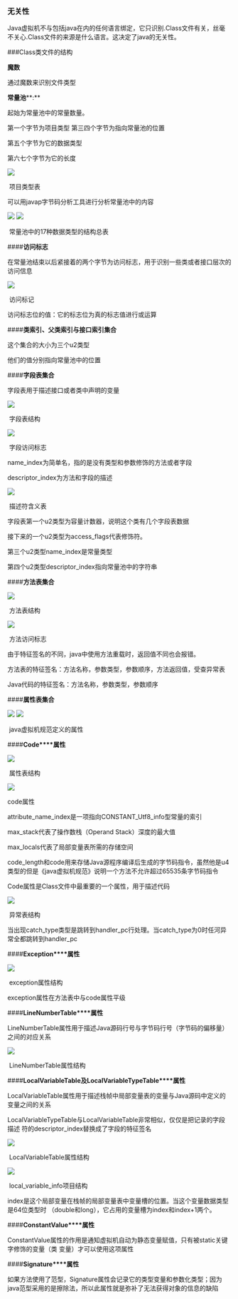 ### 无关性

Java虚拟机不与包括java在内的任何语言绑定，它只识别.Class文件有关，丝毫不关心.Class文件的来源是什么语言。这决定了java的无关性。



###Class类文件的结构

**魔数**

通过魔数来识别文件类型



**常量池****:**

起始为常量池中的常量数量。

第一个字节为项目类型
 第三四个字节为指向常量池的位置

第五个字节为它的数据类型

第六七个字节为它的长度

<img src="https://github.com/dai147444612/JVM/blob/main/image/%E6%88%AA%E5%B1%8F2021-09-09%20%E4%B8%8A%E5%8D%889.05.56.png"> 

​					                            项目类型表 



可以用javap字节码分析工具进行分析常量池中的内容

<img src="https://github.com/dai147444612/JVM/blob/main/image/%E6%88%AA%E5%B1%8F2021-09-09%20%E4%B8%8A%E5%8D%889.06.11.png">

<img src="https://github.com/dai147444612/JVM/blob/main/image/%E6%88%AA%E5%B1%8F2021-09-09%20%E4%B8%8A%E5%8D%889.06.20.png">

​       		常量池中的17种数据类型的结构总表







####**访问标志**

在常量池结束以后紧接着的两个字节为访问标志，用于识别一些类或者接口层次的访问信息

<img src="https://github.com/dai147444612/JVM/blob/main/image/%E6%88%AA%E5%B1%8F2021-09-09%20%E4%B8%8A%E5%8D%889.06.26.png">

​					访问标记

访问标志位的值：它的标志位为真的标志值进行或运算





####**类索引、父类索引与接口索引集合**

这个集合的大小为三个u2类型

他们的值分别指向常量池中的位置





####**字段表集合**

字段表用于描述接口或者类中声明的变量 

<img src="https://github.com/dai147444612/JVM/blob/main/image/%E6%88%AA%E5%B1%8F2021-09-09%20%E4%B8%8A%E5%8D%889.06.32.png">

​					字段表结构

<img src="https://github.com/dai147444612/JVM/blob/main/image/%E6%88%AA%E5%B1%8F2021-09-09%20%E4%B8%8A%E5%8D%889.06.36.png">



​				    字段访问标志 



name_index为简单名，指的是没有类型和参数修饰的方法或者字段

descriptor_index为方法和字段的描述

 <img src="https://github.com/dai147444612/JVM/blob/main/image/%E6%88%AA%E5%B1%8F2021-09-09%20%E4%B8%8A%E5%8D%889.06.41.png">

​				描述符含义表







字段表第一个u2类型为容量计数器，说明这个类有几个字段表数据

接下来的一个u2类型为access_flags代表修饰符。

第三个u2类型name_index是常量类型

第四个u2类型descriptor_index指向常量池中的字符串





####**方法表集合** 

<img src="https://github.com/dai147444612/JVM/blob/main/image/%E6%88%AA%E5%B1%8F2021-09-09%20%E4%B8%8A%E5%8D%889.06.46.png">

​					方法表结构

 <img src="https://github.com/dai147444612/JVM/blob/main/image/%E6%88%AA%E5%B1%8F2021-09-09%20%E4%B8%8A%E5%8D%889.06.52.png">





​					方法访问标志



由于特征签名的不同，java中使用方法重载时，返回值不同也会报错。

方法表的特征签名：方法名称，参数类型，参数顺序，方法返回值，受查异常表

Java代码的特征签名：方法名称，参数类型，参数顺序







####**属性表集合**

  

 

<img src="https://github.com/dai147444612/JVM/blob/main/image/%E6%88%AA%E5%B1%8F2021-09-09%20%E4%B8%8A%E5%8D%889.07.01.png">

<img src="https://github.com/dai147444612/JVM/blob/main/image/%E6%88%AA%E5%B1%8F2021-09-09%20%E4%B8%8A%E5%8D%889.07.08.png">



​					java虚拟机规范定义的属性



####**Code****属性**

<img src="https://github.com/dai147444612/JVM/blob/main/image/%E6%88%AA%E5%B1%8F2021-09-09%20%E4%B8%8A%E5%8D%889.07.14.png"> 

​                                    属性表结构 

<img src="https://github.com/dai147444612/JVM/blob/main/image/%E6%88%AA%E5%B1%8F2021-09-09%20%E4%B8%8A%E5%8D%889.07.19.png">						



code属性





attribute_name_index是一项指向CONSTANT_Utf8_info型常量的索引



max_stack代表了操作数栈（Operand Stack）深度的最大值



max_locals代表了局部变量表所需的存储空间



code_length和code用来存储Java源程序编译后生成的字节码指令，虽然他是u4类型的但是《java虚拟机规范》说明一个方法不允许超过65535条字节码指令



Code属性是Class文件中最重要的一个属性，用于描述代码

<img src="https://github.com/dai147444612/JVM/blob/main/image/%E6%88%AA%E5%B1%8F2021-09-09%20%E4%B8%8A%E5%8D%889.07.24.png">



 

​						异常表结构

当出现catch_type类型是跳转到handler_pc行处理。当catch_type为0时任河异常全都跳转到handler_pc





####**Exception****属性**

 <img src="https://github.com/dai147444612/JVM/blob/main/image/%E6%88%AA%E5%B1%8F2021-09-09%20%E4%B8%8A%E5%8D%889.07.29.png">

​					exception属性结构

exception属性在方法表中与code属性平级





####**LineNumberTable****属性**

LineNumberTable属性用于描述Java源码行号与字节码行号（字节码的偏移量）之间的对应关系 

<img src="https://github.com/dai147444612/JVM/blob/main/image/%E6%88%AA%E5%B1%8F2021-09-09%20%E4%B8%8A%E5%8D%889.07.35.png">

​				LineNumberTable属性结构



####**LocalVariableTable****及****LocalVariableTypeTable****属性**

LocalVariableTable属性用于描述栈帧中局部变量表的变量与Java源码中定义的变量之间的关系

LocalVariableTypeTable与LocalVariableTable非常相似，仅仅是把记录的字段描述 符的descriptor_index替换成了字段的特征签名 

<img src="https://github.com/dai147444612/JVM/blob/main/image/%E6%88%AA%E5%B1%8F2021-09-09%20%E4%B8%8A%E5%8D%889.07.40.png">				

​	LocalVariableTable属性结构







<img src="https://github.com/dai147444612/JVM/blob/main/image/%E6%88%AA%E5%B1%8F2021-09-09%20%E4%B8%8A%E5%8D%889.07.45.png">



 

​					local_variable_info项目结构





index是这个局部变量在栈帧的局部变量表中变量槽的位置。当这个变量数据类型是64位类型时 （double和long），它占用的变量槽为index和index+1两个。







####**ConstantValue****属性**

ConstantValue属性的作用是通知虚拟机自动为静态变量赋值，只有被static关键字修饰的变量（类 变量）才可以使用这项属性







####**Signature****属性**

如果方法使用了范型，Signature属性会记录它的类型变量和参数化类型；因为java范型采用的是擦除法，所以此属性就是弥补了无法获得对象的信息的缺陷
